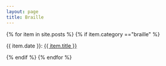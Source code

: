 ```yaml
---
layout: page
title: Braille
---
```


{% for  item in site.posts %}
{% if item.category =="braille" %}
<p> {{ item.date  }}: <a href="{{item.url}}" > {{ item.title }} </a> 
</p>
{% endif %}
{% endfor %}
